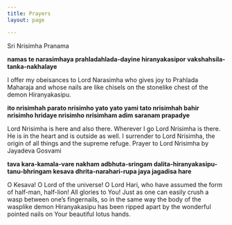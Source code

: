 ```yaml
---
title: Prayers
layout: page

---
```

Sri Nrisimha Pranama

**namas te narasimhaya
prahladahlada-dayine
hiranyakasipor vakshahsila-
tanka-nakhalaye**

I offer my obeisances to Lord Narasimha who gives joy to Prahlada Maharaja and whose nails are like chisels
on the stonelike chest of the demon Hiranyakasipu.

**ito nrisimhah parato nrisimho
yato yato yami tato nrisimhah
bahir nrisimho hridaye nrisimho
nrisimham adim saranam prapadye**

Lord Nrisimha is here and also there. Wherever I go Lord Nrisimha is there. He is in the heart and is outside
as well. I surrender to Lord Nrisimha, the origin of all things and the supreme refuge.
Prayer to Lord Nrisimha
by Jayadeva Gosvami

**tava kara-kamala-vare nakham adbhuta-sringam
dalita-hiranyakasipu-tanu-bhringam
kesava dhrita-narahari-rupa jaya jagadisa hare**

O Kesava! O Lord of the universe! O Lord Hari, who have assumed the form of half-man, half-lion! All glories
to You! Just as one can easily crush a wasp between one’s fingernails, so in the same way the body of the
wasplike demon Hiranyakasipu has been ripped apart by the wonderful pointed nails on Your beautiful
lotus hands.